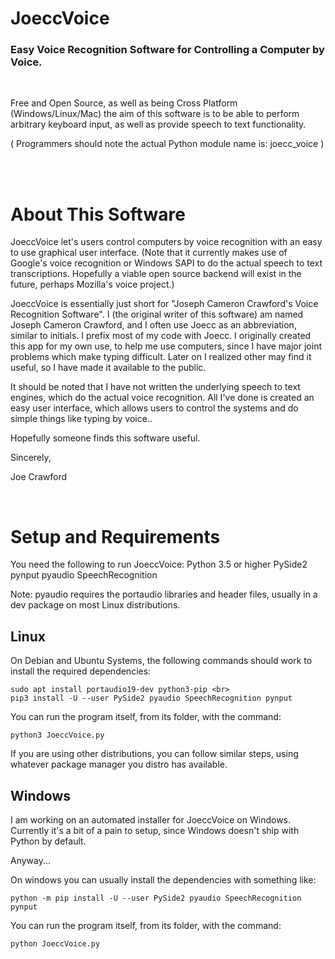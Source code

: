 JoeccVoice
===========
### Easy Voice Recognition Software for Controlling a Computer by Voice.

<br>

Free and Open Source, as well as being Cross Platform (Windows/Linux/Mac)
the aim of this software is to be able to perform arbitrary keyboard input,
as well as provide speech to text functionality.

( Programmers should note the actual Python module name is:  joecc_voice )

<br><br>

About This Software
=========================

JoeccVoice let's users control computers by voice recognition with an easy to use graphical user interface.   (Note that it currently makes use of Google's voice recognition or Windows SAPI to do the actual speech to text transcriptions. Hopefully a viable open source backend will exist in the future, perhaps Mozilla's voice project.)

JoeccVoice is essentially just short for "Joseph Cameron Crawford's Voice Recognition Software". 
I (the original writer of this software) am named Joseph Cameron Crawford, 
and I often use Joecc as an abbreviation, similar to initials. 
I prefix most of my code with Joecc. I originally created this app for my own use, 
to help me use computers, since I have major joint problems which make typing difficult.
Later on I realized other may find it useful, so I have made it available to the public.

It should be noted that I have not written the underlying speech to text engines, 
which do the actual voice recognition.  All I've done is created an easy user interface, 
which allows users to control the systems and do simple things like typing by voice..

Hopefully someone finds this software useful.

Sincerely,

Joe Crawford

<br>


Setup and Requirements
=============

You need the following to run JoeccVoice:
Python 3.5 or higher
PySide2
pynput
pyaudio
SpeechRecognition



Note: pyaudio requires the portaudio libraries and header files, 
usually in a dev package on most Linux distributions.






Linux
---------------------

On Debian and Ubuntu Systems, the following commands should
work to install the required dependencies:
```
sudo apt install portaudio19-dev python3-pip <br>
pip3 install -U --user PySide2 pyaudio SpeechRecognition pynput
```


You can run the program itself, from its folder, with the command:
```
python3 JoeccVoice.py
```

If you are using other distributions, you can follow similar steps,
using whatever package manager you distro has available.



Windows
-------------------

I am working on an automated installer for JoeccVoice on Windows.
Currently it's a bit of a pain to setup, since Windows doesn't ship with
Python by default.

Anyway...

On windows you can usually install the dependencies with something like:
```
python -m pip install -U --user PySide2 pyaudio SpeechRecognition pynput
```

You can run the program itself, from its folder, with the command:
```
python JoeccVoice.py
```
